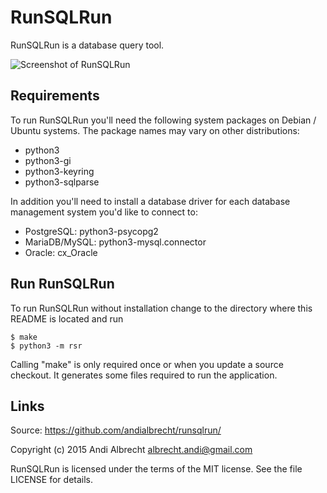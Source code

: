 # RunSQLRun

RunSQLRun is a database query tool.

![Screenshot of RunSQLRun](http://runsqlrun.org/static/runsqlrun_query.png)

## Requirements

To run RunSQLRun you'll need the following system packages
on Debian / Ubuntu systems. The package names may vary
on other distributions:

- python3
- python3-gi
- python3-keyring
- python3-sqlparse

In addition you'll need to install a database driver for
each database management system you'd like to connect to:

- PostgreSQL: python3-psycopg2
- MariaDB/MySQL: python3-mysql.connector
- Oracle: cx_Oracle

## Run RunSQLRun

To run RunSQLRun without installation change to the directory
where this README is located and run

    $ make
    $ python3 -m rsr

Calling "make" is only required once or when you update a source
checkout. It generates some files required to run the application.


## Links

Source: https://github.com/andialbrecht/runsqlrun/


Copyright (c) 2015 Andi Albrecht <albrecht.andi@gmail.com>

RunSQLRun is licensed under the terms of the MIT license.
See the file LICENSE for details.
